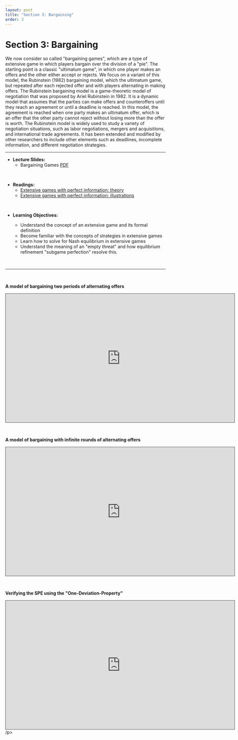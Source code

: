 ```yaml
---
layout: post
title: "Section 3: Bargaining"
order: 3 
---
```


# Section 3: Bargaining

We now consider so called "bargaining games", which are a type of extensive game in which players bargain over the division of a "pie". The starting point is a classic "ultimatum game", in which one player makes an offers and the other either accept or rejects. We focus on a variant of this model, the Rubinstein (1982) bargaining model, which the ultimatum game, but repeated after each rejected offer and with players alternating in making offers.  The Rubinstein bargaining model is a game-theoretic model of negotiation that was proposed by Ariel Rubinstein in 1982. It is a dynamic model that assumes that the parties can make offers and counteroffers until they reach an agreement or until a deadline is reached. In this model, the agreement is reached when one party makes an ultimatum offer, which is an offer that the other party cannot reject without losing more than the offer is worth. The Rubinstein model is widely used to study a variety of negotiation situations, such as labor negotiations, mergers and acquisitions, and international trade agreements. It has been extended and modified by other researchers to include other elements such as deadlines, incomplete information, and different negotiation strategies.

---

  
- **Lecture Slides:**  
  - Bargaining Games [PDF](https://drive.google.com/uc?export=download&id=14FNOYqQpDIPlHugJdUeherOHQJPvJ78Q)
  

<br>

- **Readings:**
  *   [Extensive games with perfect information: theory](https://www.economics.utoronto.ca/osborne/igt/igtChapter5.pdf)
  *   [Extensive games with perfect information: illustrations](https://www.economics.utoronto.ca/osborne/igt/igtChapter6.pdf)



<br>

- **Learning Objectives:**
  
  - Understand the concept of an extensive game and its formal definition
  - Become familiar with the concepts of   strategies in extensive games
  - Learn how to solve for Nash equilibrium in extensive games
  - Understand the meaning of an "empty threat" and how equilibrium refinement "subgame perfection" resolve this.
  


<br>

--- 

<br>


**A model of bargaining two periods of alternating offers**
<p><iframe src="https://york.cloud.panopto.eu/Panopto/Pages/Embed.aspx?id=be8fabf7-3e1a-4176-a85e-addf00da8a3e&autoplay=false&offerviewer=true&showtitle=false&showbrand=false&captions=false&interactivity=all" height="405" width="720" style="border: 1px solid #464646;" allowfullscreen allow="autoplay"></iframe></p>

<br>


**A model of bargaining with infinite rounds of alternating offers**

<p><iframe src="https://york.cloud.panopto.eu/Panopto/Pages/Embed.aspx?id=b620d0b0-95a3-4160-b01d-addf010e57e0&autoplay=false&offerviewer=true&showtitle=false&showbrand=false&captions=false&interactivity=all" height="405" width="720" style="border: 1px solid #464646;" allowfullscreen allow="autoplay"></iframe></p>

<br>

**Verifying the SPE using the "One-Deviation-Property"**

<p><iframe src="https://york.cloud.panopto.eu/Panopto/Pages/Embed.aspx?id=89124e97-2213-4694-a69b-addf011663d2&autoplay=false&offerviewer=true&showtitle=false&showbrand=false&captions=false&interactivity=all" height="405" width="720" style="border: 1px solid #464646;" allowfullscreen allow="autoplay"></iframe>/p>

